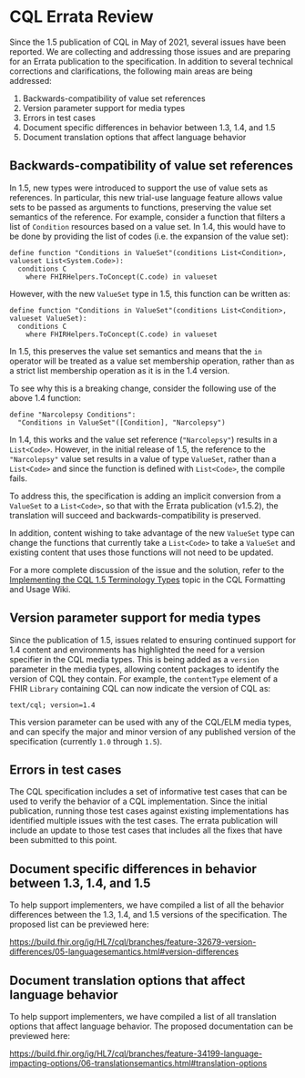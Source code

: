 # CQL Errata Review

Since the 1.5 publication of CQL in May of 2021, several issues have been reported. We are collecting and addressing those issues and are preparing for an Errata publication to the specification. In addition to several technical corrections and clarifications, the following main areas are being addressed:

1. Backwards-compatibility of value set references
2. Version parameter support for media types
3. Errors in test cases
4. Document specific differences in behavior between 1.3, 1.4, and 1.5
5. Document translation options that affect language behavior

## Backwards-compatibility of value set references

In 1.5, new types were introduced to support the use of value sets as references. In particular, this new trial-use language feature allows value sets to be passed as arguments to functions, preserving the value set semantics of the reference. For example, consider a function that filters a list of `Condition` resources based on a value set. In 1.4, this would have to be done by providing the list of codes (i.e. the expansion of the value set):

```cql
define function "Conditions in ValueSet"(conditions List<Condition>, valueset List<System.Code>):
  conditions C
    where FHIRHelpers.ToConcept(C.code) in valueset
```

However, with the new `ValueSet` type in 1.5, this function can be written as:

```cql
define function "Conditions in ValueSet"(conditions List<Condition>, valueset ValueSet):
  conditions C
    where FHIRHelpers.ToConcept(C.code) in valueset
```

In 1.5, this preserves the value set semantics and means that the `in` operator will be treated as a value set membership operation, rather than as a strict list membership operation as it is in the 1.4 version.

To see why this is a breaking change, consider the following use of the above 1.4 function:

```cql
define "Narcolepsy Conditions":
  "Conditions in ValueSet"([Condition], "Narcolepsy")
```

In 1.4, this works and the value set reference (`"Narcolepsy"`) results in a `List<Code>`. However, in the initial release of 1.5, the reference to the `"Narcolepsy"` value set results in a value of type `ValueSet`, rather than a `List<Code>` and since the function is defined with `List<Code>`, the compile fails.

To address this, the specification is adding an implicit conversion from a `ValueSet` to a `List<Code>`, so that with the Errata publication (v1.5.2), the translation will succeed and backwards-compatibility is preserved.

In addition, content wishing to take advantage of the new `ValueSet` type can change the functions that currently take a `List<Code>` to take a `ValueSet` and existing content that uses those functions will not need to be updated.

For a more complete discussion of the issue and the solution, refer to the [Implementing the CQL 1.5 Terminology Types](https://github.com/cqframework/CQL-Formatting-and-Usage-Wiki/wiki/Implementing-the-CQL-1.5-Terminology-Types) topic in the CQL Formatting and Usage Wiki.

## Version parameter support for media types

Since the publication of 1.5, issues related to ensuring continued support for 1.4 content and environments has highlighted the need for a version specifier in the CQL media types. This is being added as a `version` parameter in the media types, allowing content packages to identify the version of CQL they contain. For example, the `contentType` element of a FHIR `Library` containing CQL can now indicate the version of CQL as:

```
text/cql; version=1.4
```

This version parameter can be used with any of the CQL/ELM media types, and can specify the major and minor version of any published version of the specification (currently `1.0` through `1.5`).

## Errors in test cases

The CQL specification includes a set of informative test cases that can be used to verify the behavior of a CQL implementation. Since the initial publication, running those test cases against existing implementations has identified multiple issues with the test cases. The errata publication will include an update to those test cases that includes all the fixes that have been submitted to this point.

## Document specific differences in behavior between 1.3, 1.4, and 1.5

To help support implementers, we have compiled a list of all the behavior differences between the 1.3, 1.4, and 1.5 versions of the specification. The proposed list can be previewed here:

https://build.fhir.org/ig/HL7/cql/branches/feature-32679-version-differences/05-languagesemantics.html#version-differences

## Document translation options that affect language behavior

To help support implementers, we have compiled a list of all translation options that affect language behavior. The proposed documentation can be previewed here:

https://build.fhir.org/ig/HL7/cql/branches/feature-34199-language-impacting-options/06-translationsemantics.html#translation-options

